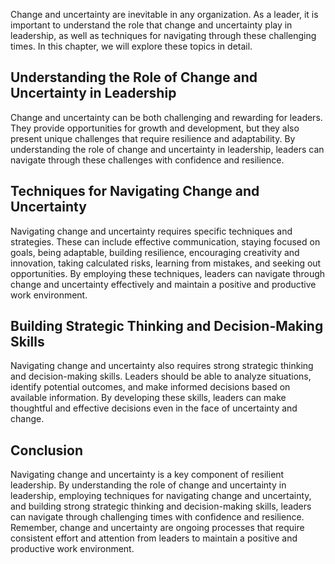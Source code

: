 
Change and uncertainty are inevitable in any organization. As a leader, it is important to understand the role that change and uncertainty play in leadership, as well as techniques for navigating through these challenging times. In this chapter, we will explore these topics in detail.

Understanding the Role of Change and Uncertainty in Leadership
--------------------------------------------------------------

Change and uncertainty can be both challenging and rewarding for leaders. They provide opportunities for growth and development, but they also present unique challenges that require resilience and adaptability. By understanding the role of change and uncertainty in leadership, leaders can navigate through these challenges with confidence and resilience.

Techniques for Navigating Change and Uncertainty
------------------------------------------------

Navigating change and uncertainty requires specific techniques and strategies. These can include effective communication, staying focused on goals, being adaptable, building resilience, encouraging creativity and innovation, taking calculated risks, learning from mistakes, and seeking out opportunities. By employing these techniques, leaders can navigate through change and uncertainty effectively and maintain a positive and productive work environment.

Building Strategic Thinking and Decision-Making Skills
------------------------------------------------------

Navigating change and uncertainty also requires strong strategic thinking and decision-making skills. Leaders should be able to analyze situations, identify potential outcomes, and make informed decisions based on available information. By developing these skills, leaders can make thoughtful and effective decisions even in the face of uncertainty and change.

Conclusion
----------

Navigating change and uncertainty is a key component of resilient leadership. By understanding the role of change and uncertainty in leadership, employing techniques for navigating change and uncertainty, and building strong strategic thinking and decision-making skills, leaders can navigate through challenging times with confidence and resilience. Remember, change and uncertainty are ongoing processes that require consistent effort and attention from leaders to maintain a positive and productive work environment.
